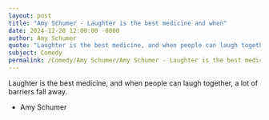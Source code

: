 ```yaml
---
layout: post
title: "Amy Schumer - Laughter is the best medicine and when"
date: 2024-12-28 12:00:00 -0000
author: Amy Schumer
quote: "Laughter is the best medicine, and when people can laugh together, a lot of barriers fall away."
subject: Comedy
permalink: /Comedy/Amy Schumer/Amy Schumer - Laughter is the best medicine and when
---
```


Laughter is the best medicine, and when people can laugh together, a lot of barriers fall away.

- Amy Schumer
